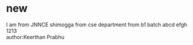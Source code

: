 # new
I am from JNNCE shimogga
from cse department
from b1 batch
abcd
efgh
1213
<br>
author:Keerthan Prabhu

